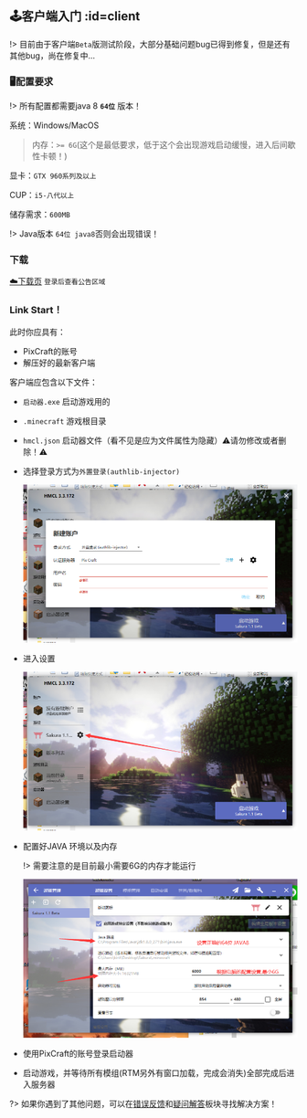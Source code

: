 [error]: https://github.com/Kamikuz/Atorasumonogatarito/issues
[faq]: /welcome/faq.md

## 🕹️客户端入门 :id=client

!> 目前由于客户端`Beta`版测试阶段，大部分基础问题bug已得到修复，但是还有其他bug，尚在修复中...

### 🖥️配置要求

!> 所有配置都需要java 8 **`64位`** 版本！

系统：Windows/MacOS

> 内存：`>= 6G`(这个是最低要求，低于这个会出现游戏启动缓慢，进入后间歇性卡顿！)

显卡：`GTX 960系列及以上`

CUP：`i5-八代以上`

储存需求：`600MB`

!> Java版本 `64位 java8`否则会出现错误！

### 下载

[☁️下载页](https://mc.pixmeow.com/user) `登录后查看公告区域`

### Link Start！

此时你应具有：
- PixCraft的账号
- 解压好的最新客户端

客户端应包含以下文件：
- `启动器.exe` 启动游戏用的
- `.minecraft` 游戏根目录
- `hmcl.json` 启动器文件（看不见是应为文件属性为隐藏）⚠️请勿修改或者删除！⚠️

- 选择登录方式为`外置登录(authlib-injector)`

    ![login](../assets/images/client/account.png)

- 进入设置

    ![login](../assets/images/client/setting.png)

- 配置好JAVA 环境以及内存

    !> 需要注意的是目前最小需要6G的内存才能运行

    ![login](../assets/images/client/java_setting.png)
    
- 使用PixCraft的账号登录启动器
- 启动游戏，并等待所有模组(RTM另外有窗口加载，完成会消失)全部完成后进入服务器

?> 如果你遇到了其他问题，可以在[错误反馈][error]和[疑问解答][faq]板块寻找解决方案！
